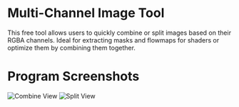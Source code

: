 # Multi-Channel Image Tool
This free tool allows users to quickly combine or split images based on their RGBA channels. Ideal for extracting masks and flowmaps for shaders or optimize them by combining them together.

# Program Screenshots
![Combine View](https://user-images.githubusercontent.com/34221560/152069571-70490d87-b912-4ae3-8ed1-478fc2835880.png)
![Split View](https://user-images.githubusercontent.com/34221560/174222438-af737029-a189-4a9d-b9f4-bbe2ad91edbf.jpg)
